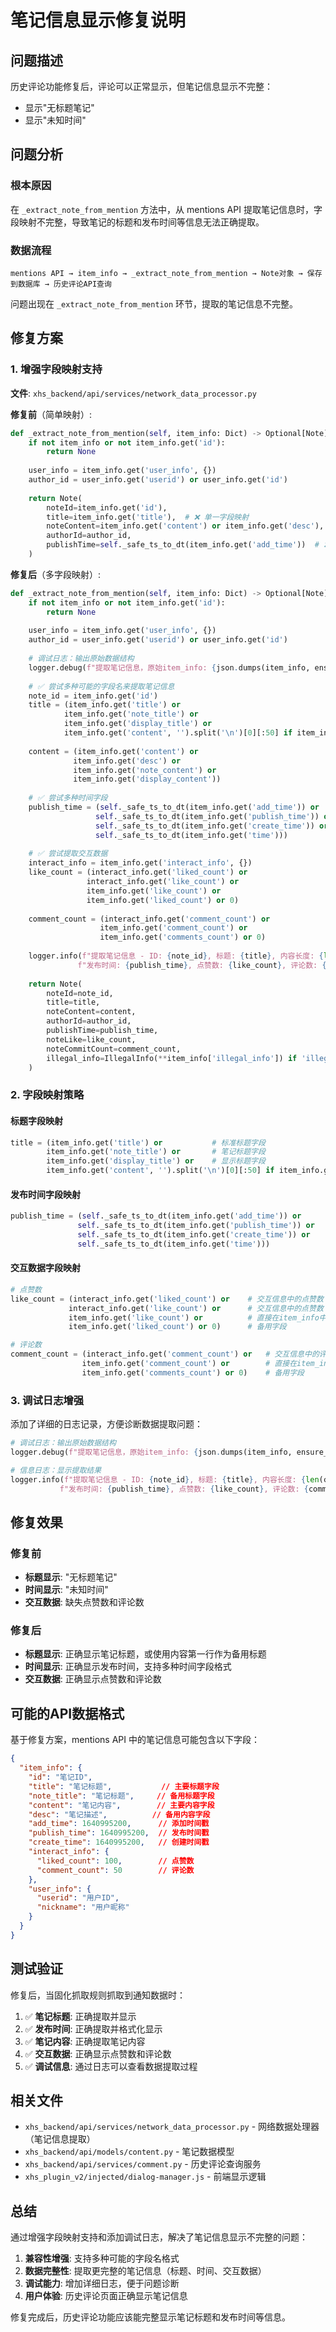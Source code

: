 # 笔记信息显示修复说明

## 问题描述

历史评论功能修复后，评论可以正常显示，但笔记信息显示不完整：
- 显示"无标题笔记"
- 显示"未知时间"

## 问题分析

### 根本原因
在 `_extract_note_from_mention` 方法中，从 mentions API 提取笔记信息时，字段映射不完整，导致笔记的标题和发布时间等信息无法正确提取。

### 数据流程
```
mentions API → item_info → _extract_note_from_mention → Note对象 → 保存到数据库 → 历史评论API查询
```

问题出现在 `_extract_note_from_mention` 环节，提取的笔记信息不完整。

## 修复方案

### 1. 增强字段映射支持

**文件**: `xhs_backend/api/services/network_data_processor.py`

**修复前**（简单映射）:
```python
def _extract_note_from_mention(self, item_info: Dict) -> Optional[Note]:
    if not item_info or not item_info.get('id'):
        return None
    
    user_info = item_info.get('user_info', {})
    author_id = user_info.get('userid') or user_info.get('id')
    
    return Note(
        noteId=item_info.get('id'),
        title=item_info.get('title'),  # ❌ 单一字段映射
        noteContent=item_info.get('content') or item_info.get('desc'),
        authorId=author_id,
        publishTime=self._safe_ts_to_dt(item_info.get('add_time'))  # ❌ 单一字段映射
    )
```

**修复后**（多字段映射）:
```python
def _extract_note_from_mention(self, item_info: Dict) -> Optional[Note]:
    if not item_info or not item_info.get('id'):
        return None
    
    user_info = item_info.get('user_info', {})
    author_id = user_info.get('userid') or user_info.get('id')
    
    # 调试日志：输出原始数据结构
    logger.debug(f"提取笔记信息，原始item_info: {json.dumps(item_info, ensure_ascii=False, indent=2)}")
    
    # ✅ 尝试多种可能的字段名来提取笔记信息
    note_id = item_info.get('id')
    title = (item_info.get('title') or 
            item_info.get('note_title') or 
            item_info.get('display_title') or 
            item_info.get('content', '').split('\n')[0][:50] if item_info.get('content') else None)
    
    content = (item_info.get('content') or 
              item_info.get('desc') or 
              item_info.get('note_content') or 
              item_info.get('display_content'))
    
    # ✅ 尝试多种时间字段
    publish_time = (self._safe_ts_to_dt(item_info.get('add_time')) or
                   self._safe_ts_to_dt(item_info.get('publish_time')) or
                   self._safe_ts_to_dt(item_info.get('create_time')) or
                   self._safe_ts_to_dt(item_info.get('time')))
    
    # ✅ 尝试提取交互数据
    interact_info = item_info.get('interact_info', {})
    like_count = (interact_info.get('liked_count') or 
                 interact_info.get('like_count') or 
                 item_info.get('like_count') or 
                 item_info.get('liked_count') or 0)
    
    comment_count = (interact_info.get('comment_count') or 
                    item_info.get('comment_count') or 
                    item_info.get('comments_count') or 0)
    
    logger.info(f"提取笔记信息 - ID: {note_id}, 标题: {title}, 内容长度: {len(content) if content else 0}, "
               f"发布时间: {publish_time}, 点赞数: {like_count}, 评论数: {comment_count}")
    
    return Note(
        noteId=note_id,
        title=title,
        noteContent=content,
        authorId=author_id,
        publishTime=publish_time,
        noteLike=like_count,
        noteCommitCount=comment_count,
        illegal_info=IllegalInfo(**item_info['illegal_info']) if 'illegal_info' in item_info else None
    )
```

### 2. 字段映射策略

#### 标题字段映射
```python
title = (item_info.get('title') or           # 标准标题字段
        item_info.get('note_title') or       # 笔记标题字段
        item_info.get('display_title') or    # 显示标题字段
        item_info.get('content', '').split('\n')[0][:50] if item_info.get('content') else None)  # 备用：内容第一行
```

#### 发布时间字段映射
```python
publish_time = (self._safe_ts_to_dt(item_info.get('add_time')) or      # 添加时间
               self._safe_ts_to_dt(item_info.get('publish_time')) or   # 发布时间
               self._safe_ts_to_dt(item_info.get('create_time')) or    # 创建时间
               self._safe_ts_to_dt(item_info.get('time')))             # 通用时间字段
```

#### 交互数据字段映射
```python
# 点赞数
like_count = (interact_info.get('liked_count') or    # 交互信息中的点赞数
             interact_info.get('like_count') or      # 交互信息中的点赞数（另一种格式）
             item_info.get('like_count') or          # 直接在item_info中的点赞数
             item_info.get('liked_count') or 0)      # 备用字段

# 评论数
comment_count = (interact_info.get('comment_count') or   # 交互信息中的评论数
                item_info.get('comment_count') or        # 直接在item_info中的评论数
                item_info.get('comments_count') or 0)    # 备用字段
```

### 3. 调试日志增强

添加了详细的日志记录，方便诊断数据提取问题：

```python
# 调试日志：输出原始数据结构
logger.debug(f"提取笔记信息，原始item_info: {json.dumps(item_info, ensure_ascii=False, indent=2)}")

# 信息日志：显示提取结果
logger.info(f"提取笔记信息 - ID: {note_id}, 标题: {title}, 内容长度: {len(content) if content else 0}, "
           f"发布时间: {publish_time}, 点赞数: {like_count}, 评论数: {comment_count}")
```

## 修复效果

### 修复前
- **标题显示**: "无标题笔记"
- **时间显示**: "未知时间"
- **交互数据**: 缺失点赞数和评论数

### 修复后
- **标题显示**: 正确显示笔记标题，或使用内容第一行作为备用标题
- **时间显示**: 正确显示发布时间，支持多种时间字段格式
- **交互数据**: 正确显示点赞数和评论数

## 可能的API数据格式

基于修复方案，mentions API 中的笔记信息可能包含以下字段：

```json
{
  "item_info": {
    "id": "笔记ID",
    "title": "笔记标题",           // 主要标题字段
    "note_title": "笔记标题",     // 备用标题字段
    "content": "笔记内容",        // 主要内容字段
    "desc": "笔记描述",          // 备用内容字段
    "add_time": 1640995200,      // 添加时间戳
    "publish_time": 1640995200,  // 发布时间戳
    "create_time": 1640995200,   // 创建时间戳
    "interact_info": {
      "liked_count": 100,        // 点赞数
      "comment_count": 50        // 评论数
    },
    "user_info": {
      "userid": "用户ID",
      "nickname": "用户昵称"
    }
  }
}
```

## 测试验证

修复后，当固化抓取规则抓取到通知数据时：

1. ✅ **笔记标题**: 正确提取并显示
2. ✅ **发布时间**: 正确提取并格式化显示
3. ✅ **笔记内容**: 正确提取笔记内容
4. ✅ **交互数据**: 正确显示点赞数和评论数
5. ✅ **调试信息**: 通过日志可以查看数据提取过程

## 相关文件

- `xhs_backend/api/services/network_data_processor.py` - 网络数据处理器（笔记信息提取）
- `xhs_backend/api/models/content.py` - 笔记数据模型
- `xhs_backend/api/services/comment.py` - 历史评论查询服务
- `xhs_plugin_v2/injected/dialog-manager.js` - 前端显示逻辑

## 总结

通过增强字段映射支持和添加调试日志，解决了笔记信息显示不完整的问题：

1. **兼容性增强**: 支持多种可能的字段名格式
2. **数据完整性**: 提取更完整的笔记信息（标题、时间、交互数据）
3. **调试能力**: 增加详细日志，便于问题诊断
4. **用户体验**: 历史评论页面正确显示笔记信息

修复完成后，历史评论功能应该能完整显示笔记标题和发布时间等信息。 